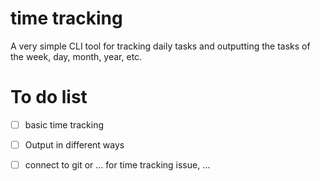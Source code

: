 # time tracking
A very simple CLI tool for tracking daily tasks and outputting the tasks of the week, day, month, year, etc.

# To do list
- [ ] basic time tracking 
- [ ] Output in different ways
- [ ] connect to git or ... for time tracking issue, ...


